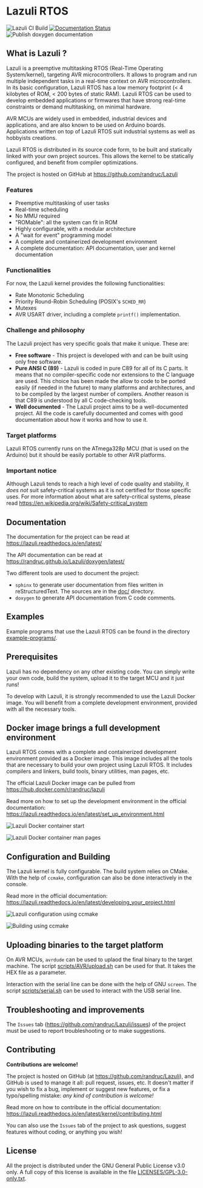 <!---
SPDX-License-Identifier: GPL-3.0-only
This file is part of Lazuli.
Copyright (c) 2017-2020, Remi Andruccioli <remi.andruccioli@gmail.com>
--->

# Lazuli RTOS

![Lazuli CI Build](https://github.com/randruc/Lazuli/workflows/Lazuli%20CI%20Build/badge.svg)
[![Documentation Status](https://readthedocs.org/projects/lazuli/badge/?version=latest)](https://lazuli.readthedocs.io/en/latest/?badge=latest)
![Publish doxygen documentation](https://github.com/randruc/Lazuli/workflows/Publish%20doxygen%20documentation/badge.svg)


## What is Lazuli ?

Lazuli is a preemptive multitasking RTOS (Real-Time Operating System/kernel),
targeting AVR microcontrollers.
It allows to program and run multiple independent tasks in a real-time context
on AVR microcontrollers.
In its basic configuration, Lazuli RTOS has a low memory footprint (< 4
kilobytes of ROM, < 200 bytes of static RAM).
Lazuli RTOS can be used to develop embedded applications or firmwares that have
strong real-time constraints or demand multitasking, on minimal hardware.

AVR MCUs are widely used in embedded, industrial devices and applications, and
are also known to be used on Arduino boards.
Applications written on top of Lazuli RTOS suit industrial systems as well as
hobbyists creations.

Lazuli RTOS is distributed in its source code form, to be built and statically
linked with your own project sources.
This allows the kernel to be statically configured, and benefit from compiler
optimizations.

The project is hosted on GitHub at https://github.com/randruc/Lazuli


### Features

* Preemptive multitasking of user tasks
* Real-time scheduling
* No MMU required
* "ROMable": all the system can fit in ROM
* Highly configurable, with a modular architecture
* A "wait for event" programming model
* A complete and containerized development environment
* A complete documentation: API documentation, user and kernel documentation


### Functionalities

For now, the Lazuli kernel provides the following functionalities:

* Rate Monotonic Scheduling
* Priority Round-Robin Scheduling (POSIX's `SCHED_RR`)
* Mutexes
* AVR USART driver, including a complete `printf()` implementation.


### Challenge and philosophy

The Lazuli project has very specific goals that make it unique. These are:

* __Free software__ - This project is developed with and can be built using only
  free software.
* __Pure ANSI C (89)__ - Lazuli is coded in pure C89 for all of its C parts.
  It means that no compiler-specific code nor extensions to the C language are
  used. This choice has been made the allow to code to be ported easily (if
  needed in the future) to many platforms and architectures, and to be compiled
  by the largest number of compilers. Another reason is that C89 is understood
  by all C code-checking tools.
* __Well documented__ - The Lazuli project aims to be a well-documented project.
  All the code is carefully documented and comes with good documentation about
  how it works and how to use it.


### Target platforms

Lazuli RTOS currently runs on the ATmega328p MCU (that is used on the Arduino)
but it should be easily portable to other AVR platforms.


### Important notice

Although Lazuli tends to reach a high level of code quality and stability,
it *does not* suit safety-critical systems as it is not certified for those
specific uses.
For more information about what are safety-critical systems, please read
https://en.wikipedia.org/wiki/Safety-critical_system


## Documentation

The documentation for the project can be read at
https://lazuli.readthedocs.io/en/latest/

The API documentation can be read at
https://randruc.github.io/Lazuli/doxygen/latest/

Two different tools are used to document the project:
* `sphinx` to generate user documentation from files written in
  reStructuredText. The sources are in the [doc/](doc/) directory.
* `doxygen` to generate API documentation from C code comments.


## Examples

Example programs that use the Lazuli RTOS can be found in the directory
[example-programs/](example-programs/).


## Prerequisites

Lazuli has no dependency on any other existing code.
You can simply write your own code, build the system, upload it to the target
MCU and it just runs!

To develop with Lazuli, it is strongly recommended to use the Lazuli Docker
image. You will benefit from a complete development environment, provided with
all the necessary tools.


## Docker image brings a full development environment

Lazuli RTOS comes with a complete and containerized development environment
provided as a Docker image.
This image includes all the tools that are necessary to build your own project
using Lazuli RTOS. It includes compilers and linkers, build tools, binary
utilities, man pages, etc.

The official Lazuli Docker image can be pulled from
https://hub.docker.com/r/randruc/lazuli

Read more on how to set up the development environment in the official
documentation:
https://lazuli.readthedocs.io/en/latest/set_up_environment.html

![Lazuli Docker container start](images/docker_container_start.png)

![Lazuli Docker container man pages](images/man.png)


## Configuration and Building

The Lazuli kernel is fully configurable.
The build system relies on CMake. With the help of `ccmake`, configuration can
also be done interactively in the console.

Read more in the official documentation:
https://lazuli.readthedocs.io/en/latest/developing_your_project.html

![Lazuli configuration using ccmake](images/ccmake.png)

![Building using ccmake](images/cmake.png)


## Uploading binaries to the target platform

On AVR MCUs, `avrdude` can be used to uplaod the final binary to the target
machine.
The script [scripts/AVR/upload.sh](scripts/AVR/upload.sh) can be used for that.
It takes the HEX file as a parameter.

Interaction with the serial line can be done with the help of GNU `screen`.
The script [scripts/serial.sh](scripts/serial.sh) can be used to interact with
the USB serial line.


## Troubleshooting and improvements

The `Issues` tab (https://github.com/randruc/Lazuli/issues) of the project must
be used to report troubleshooting or to make suggestions.


## Contributing

__Contributions are welcome!__

The project is hosted on GitHub (at https://github.com/randruc/Lazuli), and
GitHub is used to manage it all: pull request, issues, etc.
It doesn't matter if you wish to fix a bug, implement or suggest new features,
or fix a typo/spelling mistake: _any kind of contribution is welcome!_

Read more on how to contribute in the official documentation:
https://lazuli.readthedocs.io/en/latest/kernel/contributing.html

You can also use the `Issues` tab of the project to ask questions, suggest
features without coding, or anything you wish!


## License

All the project is distributed under the GNU General Public License v3.0 only.
A full copy of this license is available in the file
[LICENSES/GPL-3.0-only.txt](LICENSES/GPL-3.0-only.txt).

